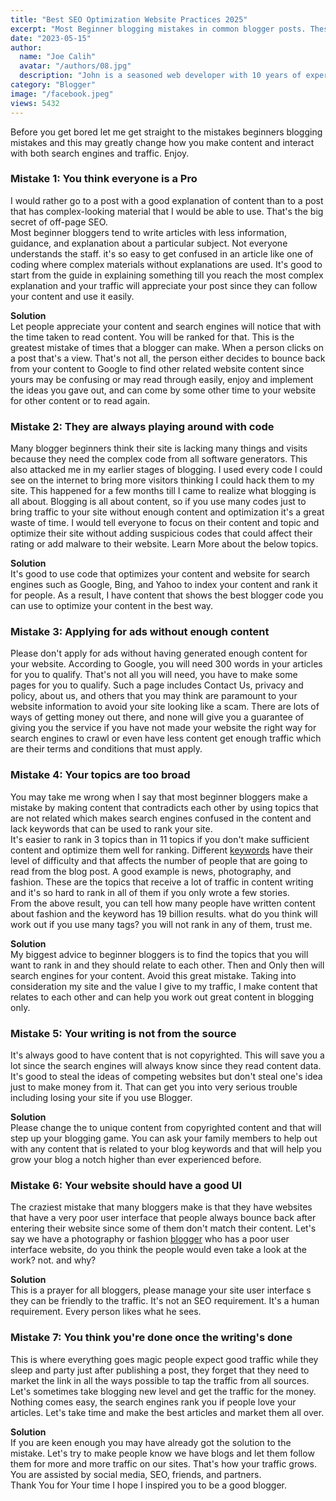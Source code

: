 ```yaml
---
title: "Best SEO Optimization Website Practices 2025"
excerpt: "Most Beginner blogging mistakes in common blogger posts. These mistakes make bloggers not rank in search engines and lose traffic."
date: "2023-05-15"
author:
  name: "Joe Calih"
  avatar: "/authors/08.jpg"
  description: "John is a seasoned web developer with 10 years of experience in React and Next.js."
category: "Blogger"
image: "/facebook.jpeg"
views: 5432
---
```



Before you get bored let me get straight to the mistakes beginners blogging mistakes and this may greatly change how you make content and interact with both search engines and traffic. Enjoy.

### Mistake 1: You think everyone is a Pro

I would rather go to a post with a good explanation of content than to a post that has complex-looking material that I would be able to use. That's the big secret of off-page SEO.  
Most beginner bloggers tend to write articles with less information, guidance, and explanation about a particular subject. Not everyone understands the staff. it's so easy to get confused in an article like one of coding where complex materials without explanations are used. It's good to start from the guide in explaining something till you reach the most complex explanation and your traffic will appreciate your post since they can follow your content and use it easily.

**Solution**  
Let people appreciate your content and search engines will notice that with the time taken to read content. You will be ranked for that. This is the greatest mistake of times that a blogger can make. When a person clicks on a post that's a view. That's not all, the person either decides to bounce back from your content to Google to find other related website content since yours may be confusing or may read through easily, enjoy and implement the ideas you gave out, and can come by some other time to your website for other content or to read again.

### Mistake 2: They are always playing around with code

Many blogger beginners think their site is lacking many things and visits because they need the complex code from all software generators. This also attacked me in my earlier stages of blogging. I used every code I could see on the internet to bring more visitors thinking I could hack them to my site. This happened for a few months till I came to realize what blogging is all about. Blogging is all about content, so if you use many codes just to bring traffic to your site without enough content and optimization it's a great waste of time. I would tell everyone to focus on their content and topic and optimize their site without adding suspicious codes that could affect their rating or add malware to their website. Learn More about the below topics.

**Solution**  
It's good to use code that optimizes your content and website for search engines such as Google, Bing, and Yahoo to index your content and rank it for people. As a result, I have content that shows the best blogger code you can use to optimize your content in the best way.

### Mistake 3: Applying for ads without enough content

Please don't apply for ads without having generated enough content for your website. According to Google, you will need 300 words in your articles for you to qualify. That's not all you will need, you have to make some pages for you to qualify. Such a page includes Contact Us, privacy and policy, about us, and others that you may think are paramount to your website information to avoid your site looking like a scam. There are lots of ways of getting money out there, and none will give you a guarantee of giving you the service if you have not made your website the right way for search engines to crawl or even have less content get enough traffic which are their terms and conditions that must apply.

### Mistake 4: Your topics are too broad

You may take me wrong when I say that most beginner bloggers make a mistake by making content that contradicts each other by using topics that are not related which makes search engines confused in the content and lack keywords that can be used to rank your site.  
It's easier to rank in 3 topics than in 11 topics if you don't make sufficient content and optimize them well for ranking. Different [keywords](https://joecalih.co.ke/how-to-add-seo-keywords-in-blogger-website/) have their level of difficulty and that affects the number of people that are going to read from the blog post. A good example is news, photography, and fashion. These are the topics that receive a lot of traffic in content writing and it's so hard to rank in all of them if you only wrote a few stories.  
From the above result, you can tell how many people have written content about fashion and the keyword has 19 billion results. what do you think will work out if you use many tags? you will not rank in any of them, trust me.

**Solution**  
My biggest advice to beginner bloggers is to find the topics that you will want to rank in and they should relate to each other. Then and Only then will search engines for your content. Avoid this great mistake. Taking into consideration my site and the value I give to my traffic, I make content that relates to each other and can help you work out great content in blogging only.

### Mistake 5: Your writing is not from the source

It's always good to have content that is not copyrighted. This will save you a lot since the search engines will always know since they read content data. It's good to steal the ideas of competing websites but don't steal one's idea just to make money from it. That can get you into very serious trouble including losing your site if you use Blogger.

**Solution**  
Please change the to unique content from copyrighted content and that will step up your blogging game. You can ask your family members to help out with any content that is related to your blog keywords and that will help you grow your blog a notch higher than ever experienced before.

### Mistake 6: Your website should have a good UI

The craziest mistake that many bloggers make is that they have websites that have a very poor user interface that people always bounce back after entering their website since some of them don't match their content. Let's say we have a photography or fashion [blogger](/category/blogger) who has a poor user interface website, do you think the people would even take a look at the work? not. and why?

**Solution**  
This is a prayer for all bloggers, please manage your site user interface s they can be friendly to the traffic. It's not an SEO requirement. It's a human requirement. Every person likes what he sees.

### Mistake 7: You think you're done once the writing's done

This is where everything goes magic people expect good traffic while they sleep and party just after publishing a post, they forget that they need to market the link in all the ways possible to tap the traffic from all sources. Let's sometimes take blogging new level and get the traffic for the money. Nothing comes easy, the search engines rank you if people love your articles. Let's take time and make the best articles and market them all over.

**Solution**  
If you are keen enough you may have already got the solution to the mistake. Let's try to make people know we have blogs and let them follow them for more and more traffic on our sites. That's how your traffic grows. You are assisted by social media, SEO, friends, and partners.  
Thank You for Your time I hope I inspired you to be a good blogger.
